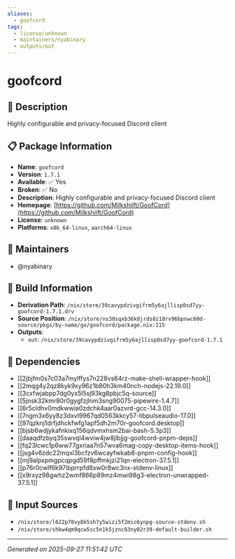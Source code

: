 ```yaml
---
aliases:
  - goofcord
tags:
  - license/unknown
  - maintainers/nyabinary
  - outputs/out
---
```


# goofcord

## 📝 Description

Highly configurable and privacy-focused Discord client

## 📋 Package Information

- **Name**: `goofcord`
- **Version**: `1.7.1`
- **Available**: ✅ Yes
- **Broken**: ✅ No
- **Description**: Highly configurable and privacy-focused Discord client
- **Homepage**: [https://github.com/Milkshiift/GoofCord](https://github.com/Milkshiift/GoofCord)
- **License**: `unknown`
- **Platforms**: `x86_64-linux`, `aarch64-linux`
## 👥 Maintainers

- @nyabinary


## 🔧 Build Information

- **Derivation Path**: `/nix/store/39cavypdzivgifrm5y6ajllisp0sd7yy-goofcord-1.7.1.drv`
- **Source Position**: `/nix/store/ns30sqxb36k8jrds8z18rv96bpnwc60d-source/pkgs/by-name/go/goofcord/package.nix:115`
- **Outputs**:
  - `out`:  `/nix/store/39cavypdzivgifrm5y6ajllisp0sd7yy-goofcord-1.7.1`

## 🔗 Dependencies

- [[2jbjfm0s7c03a7mylffys7n228vs64rz-make-shell-wrapper-hook]]
- [[2mqg4y2qz8kyk9xy96z1b80h3km40nch-nodejs-22.19.0]]
- [[3cxfwjabpp7dg0yx5l5sj93kg8pbjc5q-source]]
- [[5jnsk32kmr80r0gygfzjlnm3sng90075-pipewire-1.4.7]]
- [[6r5cldhv0mdkwwia0zdchk4aar0azvrd-gcc-14.3.0]]
- [[7ngm3x6yy8z3dxvl9967qd0563kkcy57-libpulseaudio-17.0]]
- [[97qzknj1drfjdhckfwfg1apf5dh2m70r-goofcord.desktop]]
- [[bjsb6wdjykafnkixq156qdvmxhsm2bai-bash-5.3p3]]
- [[daaqdfzbyq35swvql4wviw4jw8jlbjjg-goofcord-pnpm-deps]]
- [[fq23lcwc1p6ww77gxriaa7n57wva6mag-copy-desktop-items-hook]]
- [[jsg4v6zdc22mqxl3bcfzv6wcayfwkab8-pnpm-config-hook]]
- [[mj9alpxpmgpcqpgd59f8pffmkjzi21qn-electron-37.5.1]]
- [[p76r0cwlf6k97ibprrpfd8xw0r8wc3nx-stdenv-linux]]
- [[x9rxyz98gwhz2wmf866p89mz4mwi98g3-electron-unwrapped-37.5.1]]

## 📁 Input Sources

- `/nix/store/l622p70vy8k5sh7y5wizi5f2mic6ynpg-source-stdenv.sh`
- `/nix/store/shkw4qm9qcw5sc5n1k5jznc83ny02r39-default-builder.sh`

---
*Generated on 2025-09-27 11:51:42 UTC*

